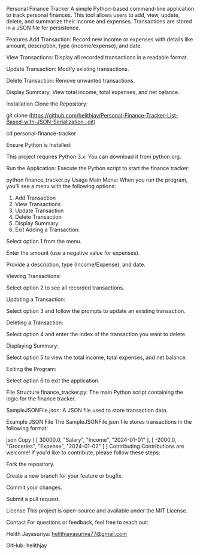 Personal Finance Tracker
A simple Python-based command-line application to track personal finances. This tool allows users to add, view, update, delete, and summarize their income and expenses. Transactions are stored in a JSON file for persistence.

Features
Add Transaction: Record new income or expenses with details like amount, description, type (income/expense), and date.

View Transactions: Display all recorded transactions in a readable format.

Update Transaction: Modify existing transactions.

Delete Transaction: Remove unwanted transactions.

Display Summary: View total income, total expenses, and net balance.

Installation
Clone the Repository:


git clone (https://github.com/helithjay/Personal-Finance-Tracker-List-Based-with-JSON-Serialization-.git)

cd personal-finance-tracker

Ensure Python is Installed:

This project requires Python 3.x. You can download it from python.org.

Run the Application:
Execute the Python script to start the finance tracker:


python finance_tracker.py
Usage
Main Menu:
When you run the program, you'll see a menu with the following options:


1. Add Transaction
2. View Transactions
3. Update Transaction
4. Delete Transaction
5. Display Summary
6. Exit
Adding a Transaction:

Select option 1 from the menu.

Enter the amount (use a negative value for expenses).

Provide a description, type (Income/Expense), and date.

Viewing Transactions:

Select option 2 to see all recorded transactions.

Updating a Transaction:

Select option 3 and follow the prompts to update an existing transaction.

Deleting a Transaction:

Select option 4 and enter the index of the transaction you want to delete.

Displaying Summary:

Select option 5 to view the total income, total expenses, and net balance.

Exiting the Program:

Select option 6 to exit the application.

File Structure
finance_tracker.py: The main Python script containing the logic for the finance tracker.

SampleJSONFile.json: A JSON file used to store transaction data.

Example JSON File
The SampleJSONFile.json file stores transactions in the following format:

json
Copy
[
  [
    30000.0,
    "Salary",
    "Income",
    "2024-01-01"
  ],
  [
    -2000.0,
    "Groceries",
    "Expense",
    "2024-01-02"
  ]
]
Contributing
Contributions are welcome! If you'd like to contribute, please follow these steps:

Fork the repository.

Create a new branch for your feature or bugfix.

Commit your changes.

Submit a pull request.

License
This project is open-source and available under the MIT License.

Contact
For questions or feedback, feel free to reach out:

Helith Jayasuriya: helithjayasuriya77@gmail.com

GitHub: helithjay
